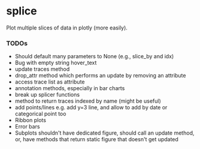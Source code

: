 # splice
Plot multiple slices of data in plotly (more easily).

### TODOs
* Should default many parameters to None (e.g., slice_by and idx)
* Bug with empty string hover_text
* update traces method
* drop_attr method which performs an update by removing an attribute
* access trace list as attribute
* annotation methods, especially in bar charts
* break up splicer functions
* method to return traces indexed by name (might be useful)
* add points/lines e.g. add y=3 line, and allow to add by date or categorical point too
* Ribbon plots
* Error bars
* Subplots shouldn't have dedicated figure, should call an update method, or, have methods that return static figure that doesn't get updated
 